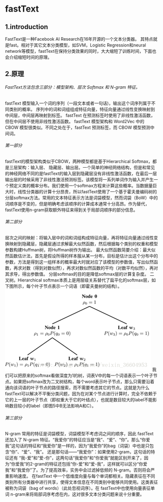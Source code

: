 # fastText
## 1.introduction
 FastText是一种Facebook AI Research在16年开源的一个文本分类器。 其特点就是fast。相对于其它文本分类模型，如SVM，Logistic Regression和neural network等模型，fastText在保持分类效果的同时，大大缩短了训练时间，下面也会介绍缩短时间的原理。
## 2.原理
###### FastText方法包含三部分：模型架构、层次 Softmax 和 N-gram 特征。
 fastText 模型输入一个词的序列（一段文本或者一句话)，输出这个词序列属于不同类别的概率。 序列中的词和词组组成特征向量，特征向量通过线性变换映射到中间层，中间层再映射到标签。 fastText 在预测标签时使用了非线性激活函数，但在中间层不使用非线性激活函数。 fastText 模型架构和 Word2Vec 中的 CBOW 模型很类似。不同之处在于，fastText 预测标签，而 CBOW 模型预测中间词。 
###### 第一部分
   fastText的模型架构类似于CBOW，两种模型都是基于Hierarchical Softmax，都是三层架构：输入层、 隐藏层、输出层。一个简单的神经网络结构，但是和常见的神经网络不同的是fastText的输入层到隐藏层没有非线性激活函数，在最后一层输出层的时候采用了非线性激活预测标签。该模型将一系列单词作为输入并产生一个预定义类的概率分布。我们使用一个softmax方程来计算这些概率。当数据量巨大时，线性分类器的计算十分昂贵，所以fastText使用了一个基于霍夫曼编码树的分层softmax方法。常用的文本特征表示方法是词袋模型，然而词袋（BoW）中的词顺序是不变的，但是明确考虑该顺序的计算成本通常十分高昂。作为替代，fastText使用n-gram获取额外特征来得到关于局部词顺序的部分信息。
###### 第二部分
层次之间的映射：将输入层中的词和词组构成特征向量，再将特征向量通过线性变换映射到隐藏层，隐藏层通过求解最大似然函数，然后根据每个类别的权重和模型参数构建Huffman树，将Huffman树作为输出。
最大似然函数简要介绍：最大似然函数估计法，首先是假设所得的样本服从某一分布，目标是估计出这个分布中的参数，方法是得到这一组样本的概率最大时就对应了该模型的参数值，写出似然函数，再求对数（得到对数似然），再求对数似然函数的平均（对数平均似然），再对其求导，得出参数值。
分层softmax的目的是降低softmax层的计算复杂度。
二叉树。Hierarchical softmax本质上是用层级关系替代了扁平化的softmax层，如下图所示，每个叶子节点表示一个词语（即霍夫曼树的结构）。
![481](_v_images/20190411153058829_1114434879.png)
我们可以把原来的softmax看做深度为1的树，词表V中的每一个词语表示一个叶子节点。如果把softmax改为二叉树结构，每个word表示叶子节点，那么只需要沿着通向该词语的叶子节点的路径搜索，而不需要考虑其它的节点。这就是为什么fastText可以解决不平衡分类问题，因为在对某个节点进行计算时，完全不依赖于它的上一层的叶子节点（即权重大于它的叶结点），也就是数目较大的label不能影响数目较小的label（即图5中B无法影响A和C）。
###### 第三部分
N-gram
常用的特征是词袋模型，词袋模型不考虑词之间的顺序，因此 fastText 还加入了 N-gram 特征。“我爱你”的特征应当是“我”、“爱”、“你”。那么“你爱我”这句话的特征和“我爱你”是一样的，因为“我爱你”的bag（词袋）中也是只包含“你”、“爱”、“我”。
还是那句话——“我爱你”：如果使用2-gram，这句话的特征还有 “我-爱”和“爱-你”，这两句话“我爱你”和“你爱我”就能区别开来了，因为“你爱我”的2-gram的特征还包括“你-爱”和“爱-我”，这样就可以区分“你爱我”和“我爱你”了。为了提高效率，实务中会过滤掉低频的 N-gram。否则将会严重影响速度。
在fastText 中一个低维度向量与每个单词都相关。隐藏表征在不同类别所有分类器中进行共享，使得文本信息在不同类别中能够共同使用。这类表征被称为词袋（bag of words）（此处忽视词序）。在 fastText中也使用向量表征单词 n-gram来将局部词序考虑在内，这对很多文本分类问题来说十分重要。

